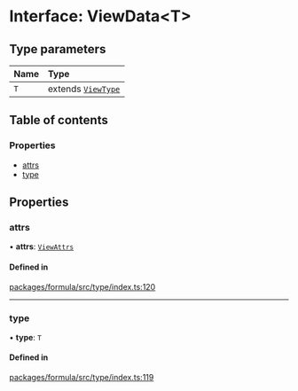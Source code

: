 # Interface: ViewData<T\>

## Type parameters

| Name | Type |
| :------ | :------ |
| `T` | extends [`ViewType`](../README.md#viewtype) |

## Table of contents

### Properties

- [attrs](ViewData.md#attrs)
- [type](ViewData.md#type)

## Properties

### <a id="attrs" name="attrs"></a> attrs

• **attrs**: [`ViewAttrs`](../README.md#viewattrs)

#### Defined in

[packages/formula/src/type/index.ts:120](https://github.com/mashcard/mashcard/blob/main/packages/formula/src/type/index.ts#L120)

___

### <a id="type" name="type"></a> type

• **type**: `T`

#### Defined in

[packages/formula/src/type/index.ts:119](https://github.com/mashcard/mashcard/blob/main/packages/formula/src/type/index.ts#L119)
